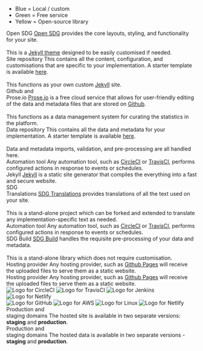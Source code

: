 
<script src="https://cdnjs.cloudflare.com/ajax/libs/jsPlumb/2.8.6/js/jsplumb.js"></script>
<script src="https://unpkg.com/popper.js"></script>
<script src="https://unpkg.com/tooltip.js"></script>

<div id="architecture">
  <div class="container">
    <ul id="legend">
      <li><span class="local swatch">Blue</span> = Local / custom</li>
      <li><span class="service swatch">Green</span> = Free service</li>
      <li><span class="global swatch">Yellow</span> = Open-source library</li>
    </ul>
    <div class="node global row1 site-column" id="open-sdg">
      Open SDG
      <i tabindex="0" class="fa fa-info-circle"></i>
      <span class="info">
        <a href="https://github.com/open-sdg/open-sdg">Open SDG</a> provides the core layouts, styling, and functionality for your site.
        <br><br>
        This is a <a href="https://jekyllrb.com/docs/themes/">Jekyll theme</a>
        designed to be easily customised if needed.
      </span>
    </div>
    <div class="node local row2 site-column" id="site-repo">
      Site repository
      <i tabindex="0" class="fa fa-info-circle"></i>
      <span class="info">
        This contains all the content, configuration, and customisations that
        are specific to your implementation. A starter template is available <a href="https://github.com/open-sdg/open-sdg-site-starter">here</a>.
        <br><br>
        This functions as your own custom <a href="https://jekyllrb.org">Jekyll</a>
        site.
      </span>
    </div>
    <div class="node service row1 data-column" id="prose-io">
      Github and<br>Prose.io
      <i tabindex="0" class="fa fa-info-circle"></i>
      <span class="info">
        <a href="https://prose.io">Prose.io</a> is a free cloud service that allows
        for user-friendly editing of the data and metadata files that are stored on <a href="https://github.com">Github</a>.
        <br><br>
        This functions as a data management system for curating the statistics in
        the platform.
      </span>
    </div>
    <div class="node local row2 data-column" id="data-repo">
      Data repository
      <i tabindex="0" class="fa fa-info-circle"></i>
      <span class="info">
        This contains all the data and metadata for your implementation. A starter template is available <a href="https://github.com/open-sdg/open-sdg-data-starter">here</a>.
        <br><br>
        Data and metadata imports, validation, and pre-processing are all
        handled here.
      </span>
    </div>
    <div class="node service row3 site-column" id="automation-site">
      Automation tool
      <i tabindex="0" class="fa fa-info-circle"></i>
      <span class="info">
        Any automation tool, such as <a href="../automation/circle-ci/">CircleCI</a>
        or <a href="../automation/travis-ci/">TravisCI</a>, performs configured actions in response to events or schedules.
      </span>
    </div>
    <div class="node global row4" id="jekyll">
      Jekyll
      <i tabindex="0" class="fa fa-info-circle"></i>
      <span class="info">
        <a href="https://jekyllrb.com/">Jekyll</a> is a static site generator that
        compiles the everything into a fast and secure website.
      </span>
    </div>
    <div class="node global row4 site-column" id="sdg-translations">
      SDG<br> Translations
      <i tabindex="0" class="fa fa-info-circle"></i>
      <span class="info">
        <a href="https://github.com/open-sdg/sdg-translations">SDG Translations</a> provides translations of all the text used on your site.
        <br><br>
        This is a stand-alone project which can be forked and extended to translate
        any implementation-specific text as needed.
      </span>
    </div>
    <div class="node service row3 data-column" id="automation-data">
      Automation tool
      <i tabindex="0" class="fa fa-info-circle"></i>
      <span class="info">
        Any automation tool, such as <a href="../automation/circle-ci/">CircleCI</a>
        or <a href="../automation/travis-ci/">TravisCI</a>, performs configured actions in response to events or schedules.
      </span>
    </div>
    <div class="node global row4 data-column" id="sdg-build">
      SDG Build
      <i tabindex="0" class="fa fa-info-circle"></i>
      <span class="info">
        <a href="https://github.com/open-sdg/sdg-build">SDG Build</a> handles the
        requisite pre-processing of your data and metadata.
        <br><br>
        This is a stand-alone library which does not require customisation.
      </span>
    </div>
    <div class="node service row5 site-column" id="hosting-site">
      Hosting provider
      <i tabindex="0" class="fa fa-info-circle"></i>
      <span class="info">
        Any hosting provider, such as <a href="../hosting/github-pages/">Github Pages</a> will receive the uploaded files to serve them as a static website.
      </span>
    </div>
    <div class="node service row5 data-column" id="hosting-data">
      Hosting provider
      <i tabindex="0" class="fa fa-info-circle"></i>
      <span class="info">
        Any hosting provider, such as <a href="../hosting/github-pages/">Github Pages</a> will receive the uploaded files to serve them as a static website.
      </span>
    </div>
    <div id="logos-automation" class="logos row3"><div class="logo-container">
      <img src="../img/circleci.png" alt="Logo for CircleCI" title="CircleCI" />
      <img src="../img/travisci.png" alt="Logo for TravisCI" title="TravisCI" />
      <img src="../img/jenkins.png" alt="Logo for Jenkins" title="Jenkins" />
      <img src="../img/netlify.png" alt="Logo for Netlify" title="Netlify" />
    </div></div>
    <div id="logos-hosting" class="logos row5"><div class="logo-container">
      <img src="../img/github.png" alt="Logo for GitHub" title="Github" />
      <img src="../img/aws.png" alt="Logo for AWS" title="AWS" />
      <img src="../img/linux.png" alt="Logo for Linux" title="Linux" />
      <img src="../img/netlify.png" alt="Logo for Netlify" title="Netlify" />
    </div></div>
    <div class="node local row6 site-column" id="prod-stage-site">
      Production and <br>staging domains
      <i tabindex="0" class="fa fa-info-circle"></i>
      <span class="info">
        The hosted site is available in two separate versions: <strong>staging</strong>
        and <strong>production</strong>.
      </span>
    </div>
    <div class="node local row6 data-column" id="prod-stage-data">
      Production and <br>staging domains
      <i tabindex="0" class="fa fa-info-circle"></i>
      <span class="info">
        The hosted data is available in two separate versions - <strong>staging</strong>
        and <strong>production</strong>.
      </span>
    </div>
  </div>
</div>

<script>
jsPlumb.ready(function () {

  // Helper function to get overlay labels as tooltips.
  function connectorTip(text, location) {
    if (!location) {
      location = 0.5;
    }
    var label = '' +
      '<div class="node connector-tooltip">' +
        '<i tabindex="0" class="fa fa-info-circle"></i>' +
        '<span class="info">' + text + '</span>' +
      '</div>';
    return [['Custom', {create: function() { return $(label); }, location: location}]]
  }

  // Helper function to get overlay arrows.
  function connectorArrow(location) {
    if (!location) {
      location = 0.5;
    }
    return [["Arrow" , { width: 12, length: 12, location: location }]];
  }

  // Draw the connections using the jsPlumb library.
  jsPlumb.importDefaults({
    ConnectionsDetachable: false,
    Connector: 'Straight',
    Endpoint: [ 'Dot', { radius: 4 } ],
    Anchors: ['Bottom', 'Top'],
  });
  jsPlumb.connect({
    source: 'open-sdg',
    target: 'site-repo',
    overlays: connectorTip('Open SDG is used in your site via the <a href="https://github.com/benbalter/jekyll-remote-theme">jekyll_remote_theme</a> plugin.'),
  });
  jsPlumb.connect({
    source: 'site-repo',
    target: 'automation-site',
    overlays: connectorTip('The automation tool listens for changes in the repository code.'),
  });
  jsPlumb.connect({
    source: 'jekyll',
    target: 'sdg-translations',
    anchors: ['Right', 'Left'],
    overlays: connectorTip('During the Jekyll build, the SDG Translations project is used to get multilingual content.'),
  });
  jsPlumb.connect({
    source: 'prose-io',
    target: 'data-repo',
    overlays: connectorTip('Edits made in Prose.io are pushed to the data repository.'),
  });
  jsPlumb.connect({
    source: 'data-repo',
    target: 'automation-data',
    overlays: connectorTip('The automation tool listens for changes in the repository code.'),
  });
  jsPlumb.connect({
    source: 'prod-stage-data',
    target: 'jekyll',
    anchors: ['Left', 'Right'],
    overlays: connectorTip('The metadata and headline data is imported into the site at build time, which allows the platform to display data even without javascript.', 0.1),
  });
  jsPlumb.connect({
    source: 'automation-data',
    target: 'sdg-build',
    overlays: connectorTip('Whenever the repository code changes, the automation tool kicks in and validates and processes the data.'),
  });
  jsPlumb.connect({
    source: 'sdg-build',
    target: 'hosting-data',
    overlays: connectorTip('The automation tool continues by pushing the processed data on to the hosting provider.'),
  });
  jsPlumb.connect({
    source: 'jekyll',
    target: 'hosting-site',
    overlays: connectorTip('The automation tool continues by pushing the Jekyll build to the hosting provider'),
  });
  jsPlumb.connect({
    source: 'automation-site',
    target: 'jekyll',
    overlays: connectorTip('Whenever the repository code changes, the automation tool kicks in and starts a Jekyll build.'),
  });
  jsPlumb.connect({
    source: 'hosting-data',
    target: 'prod-stage-data',
    overlays: connectorArrow(),
  });
  jsPlumb.connect({
    source: 'hosting-site',
    target: 'prod-stage-site',
    overlays: connectorArrow(),
  });
  window.addEventListener('resize', function() {
    jsPlumb.repaintEverything();
  });

  // Add the tooltips with Popper.js.
  var repos = document.getElementsByClassName('node');
  for (var i = 0; i < repos.length; i++) {
    var button = repos[i].getElementsByClassName('fa-info-circle');
    var text = repos[i].getElementsByClassName('info');
    if (text.length && button.length) {
      var instance = new Tooltip(button[0], {
        title: text[0].innerHTML,
        placements: ['bottom', 'top'],
        trigger: 'hover focus',
        delay: {
          show: 50,
          hide: 150,
        },
        html: true,
        closeOnClickOutside: true,
        // Hijack the template to workaround a bug by adding an "inner" div.
        // @see https://github.com/FezVrasta/popper.js/issues/669
        template: '<div class="tooltip" role="tooltip">' +
                    '<div class="inner">' +
                      '<div class="tooltip-arrow"></div>' +
                      '<div class="tooltip-inner"></div>' +
                    '</div>' +
                  '</div>',
      });
    }
  }
});

</script>
